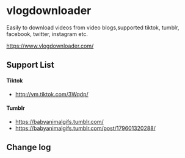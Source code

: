 # vlogdownloader
Easily to download videos from video blogs,supported tiktok, tumblr, facebook, twitter, instagram etc.

 https://www.vlogdownloader.com/

## Support List

#### Tiktok
 - http://vm.tiktok.com/3Wqdp/
#### Tumblr
 - https://babyanimalgifs.tumblr.com/
 - https://babyanimalgifs.tumblr.com/post/179601320288/

## Change log




